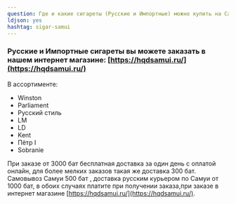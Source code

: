 ```yaml
---
question: Где и какие сигареты (Русские и Импортные) можно купить на Самуи?
ldjson: yes
hashtag: sigar-samui
---
```


### Русские и Импортные сигареты вы можете заказать в нашем интернет магазине: [https://hqdsamui.ru/](https://hqdsamui.ru/)

В ассортименте:

* Winston
* Parliament 
* Русский стиль
* LM 
* LD
* Kent
* Пётр I 
* Sobranie

При заказе от 3000 бат бесплатная доставка за один день с оплатой онлайн, для более мелких заказов такая же доставка 300 бат. Самовывоз Самуи 500 бат , доставка русским курьером по Самуи  от 1000 бат, в обоих случаях платите при получении заказа,при заказе в интернет магазине [https://hqdsamui.ru/](https://hqdsamui.ru/).
